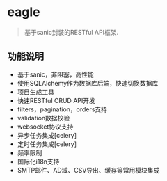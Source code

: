 # eagle
> 基于sanic封装的RESTful API框架.
## 功能说明
- 基于sanic，非阻塞，高性能
- 使用SQLAlchemy作为数据库后端，快速切换数据库
- 项目生成工具
- 快速RESTful CRUD API开发
- filters，pagination，orders支持
- validation数据校验
- websocket协议支持
- 异步任务集成[celery]
- 定时任务集成[celery]
- 频率限制
- 国际化i18n支持
- SMTP邮件、AD域、CSV导出、缓存等常用模块集成

